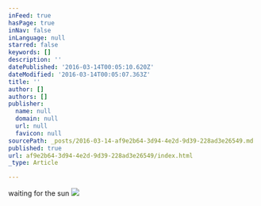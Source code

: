 ```yaml
---
inFeed: true
hasPage: true
inNav: false
inLanguage: null
starred: false
keywords: []
description: ''
datePublished: '2016-03-14T00:05:10.620Z'
dateModified: '2016-03-14T00:05:07.363Z'
title: ''
author: []
authors: []
publisher:
  name: null
  domain: null
  url: null
  favicon: null
sourcePath: _posts/2016-03-14-af9e2b64-3d94-4e2d-9d39-228ad3e26549.md
published: true
url: af9e2b64-3d94-4e2d-9d39-228ad3e26549/index.html
_type: Article

---
```

waiting for the sun
![](https://the-grid-user-content.s3-us-west-2.amazonaws.com/0d6308a3-39f6-4b1f-bbf0-d6522c302725.jpg)
